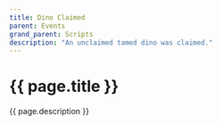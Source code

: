 ```yaml
---
title: Dino Claimed
parent: Events
grand_parent: Scripts
description: "An unclaimed tamed dino was claimed."
---
```

# {{ page.title }}

{{ page.description }}

